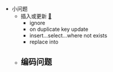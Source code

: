 - 小问题
	- 插入或更新 [🔗](https://baijiahao.baidu.com/s?id=1644358136491778500&wfr=spider&for=pc)
		- ignore
		- on duplicate key update
		- insert...select...where not exists
		- replace into
	- 编码问题
		-